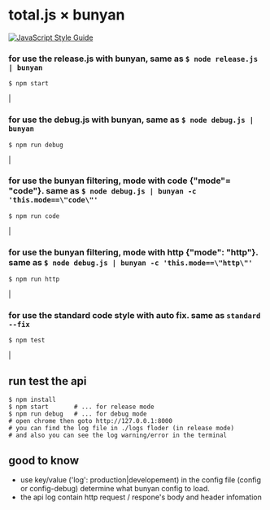 # total.js × bunyan

[![JavaScript Style Guide](https://img.shields.io/badge/code_style-standard-brightgreen.svg)](https://standardjs.com)

### for use the release.js with bunyan, same as `$ node release.js | bunyan`
    $ npm start 
  |
### for use the debug.js with bunyan, same as `$ node debug.js | bunyan`
    $ npm run debug 
  |
### for use the bunyan filtering, mode with code {"mode"= "code"}. same as `$ node debug.js | bunyan -c 'this.mode==\"code\"'`
    $ npm run code
  |
### for use the bunyan filtering, mode with http {"mode": "http"}. same as `$ node debug.js | bunyan -c 'this.mode==\"http\"'`
    $ npm run http
  |
### for use the standard code style with auto fix. same as `standard --fix` 
    $ npm test
  |
## run test the api
    $ npm install
    $ npm start       # ... for release mode
    $ npm run debug   # ... for debug mode
    # open chrome then goto http://127.0.0.1:8000
    # you can find the log file in ./logs floder (in release mode)
    # and also you can see the log warning/error in the terminal
## good to know
- use key/value ('log': production|developement) in the config file (config or config-debug) determine what bunyan config to load.
- the api log contain http request / respone's body and header infomation